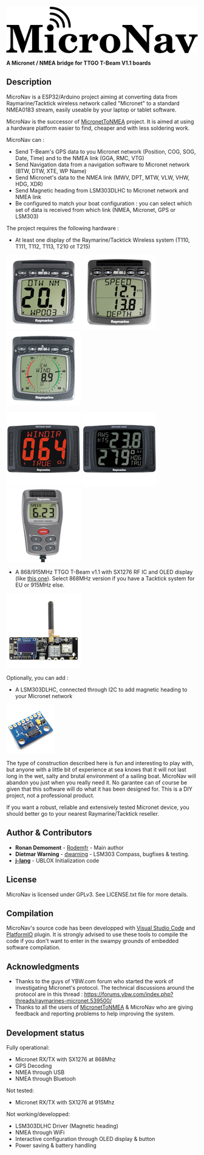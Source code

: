 ![](images/micronav.png)

**A Micronet / NMEA bridge for TTGO T-Beam V1.1 boards**

## Description

MicroNav is a ESP32/Arduino project aiming at converting data from Raymarine/Tacktick wireless network called "Micronet" to a standard NMEA0183 stream, easily useable by your laptop or tablet software.

MicroNav is the successor of [MicronetToNMEA](https://github.com/Rodemfr/MicronetToNMEA) project. It is aimed at using a hardware platform easier to find, cheaper and with less soldering work.

MicroNav can :

- Send T-Beam's GPS data to you Micronet network (Position, COG, SOG, Date, Time) and to the NMEA link (GGA, RMC, VTG)
- Send Navigation data from a navigation software to Micronet network (BTW, DTW, XTE, WP Name)
- Send Micronet's data to the NMEA link (MWV, DPT, MTW, VLW, VHW, HDG, XDR)
- Send Magnetic heading from LSM303DLHC to Micronet network and NMEA link
- Be configured to match your boat configuration : you can select which set of data is received from which link (NMEA, Micronet, GPS or LSM303)

The project requires the following hardware :

- At least one display of the Raymarine/Tacktick Wireless system (T110, T111, T112, T113, T210 ot T215)

![](images/t110.png)
![](images/t111.png)
![](images/t112.png)

![](images/t210.png)
![](images/t215.png)
![](images/t113.png)

- A 868/915MHz TTGO T-Beam v1.1 with SX1276 RF IC and OLED display (like [this one](http://www.lilygo.cn/prod_view.aspx?TypeId=50060&Id=1317&FId=t3:50060:3)). Select 868MHz version if you have a Tacktick system for EU or 915MHz else.

![](images/t-beam-v1-1.png)

Optionally, you can add :

- A LSM303DLHC, connected through I2C to add magnetic heading to your Micronet network

![](images/lsm303.png)

The type of construction described here is fun and interesting to play with, but anyone with a little bit
of experience at sea knows that it will not last long in the wet, salty and brutal environment of a sailing boat.
MicroNav will abandon you just when you really need it. No garantee can of course be given that this software
will do what it has been designed for. This is a DIY project, not a professional product.

If you want a robust, reliable and extensively tested Micronet device, you should better go to your nearest Raymarine/Tacktick reseller. 

## Author & Contributors

* **Ronan Demoment** - [Rodemfr](https://github.com/Rodemfr) - Main author 
* **Dietmar Warning** - [dwarning](https://github.com/dwarning) - LSM303 Compass, bugfixes & testing.
* **[j-lang](https://github.com/j-lang)** - UBLOX Initialization code

## License

MicroNav is licensed under GPLv3. See LICENSE.txt file for more details.

## Compilation

MicroNav's source code has been developped with [Visual Studio Code](https://code.visualstudio.com) and [PlatformIO](https://platformio.org) plugin. It is strongly advised to use these tools to compile the code if you don't want to enter in the swampy grounds of embedded software compilation.

## Acknowledgments

* Thanks to the guys of YBW.com forum who started the work of investigating Micronet's protocol. The technical discussions around the protocol are in this thread : https://forums.ybw.com/index.php?threads/raymarines-micronet.539500/
* Thanks to all the users of [MicronetToNMEA](https://github.com/Rodemfr/MicronetToNMEA) & MicroNav who are giving feedback and reporting problems to help improving the system.

## Development status

Fully operational:
- Micronet RX/TX with SX1276 at 868Mhz
- GPS Decoding
- NMEA through USB
- NMEA through Bluetooh

Not tested:
- Micronet RX/TX with SX1276 at 915Mhz

Not working/developped:
- LSM303DLHC Driver (Magnetic heading)
- NMEA through WiFi
- Interactive configuration through OLED display & button
- Power saving & battery handling